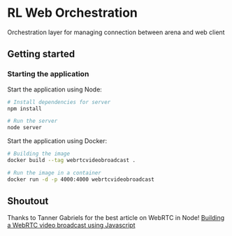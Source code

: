 # RL Web Orchestration

Orchestration layer for managing connection between arena and web client

## Getting started

### Starting the application

Start the application using Node:

```bash
# Install dependencies for server
npm install

# Run the server
node server
```

Start the application using Docker:

```bash
# Building the image
docker build --tag webrtcvideobroadcast .

# Run the image in a container
docker run -d -p 4000:4000 webrtcvideobroadcast
```

## Shoutout

Thanks to Tanner Gabriels for the best article on WebRTC in Node! [Building a WebRTC video broadcast using Javascript](https://gabrieltanner.org/blog/webrtc-video-broadcast)